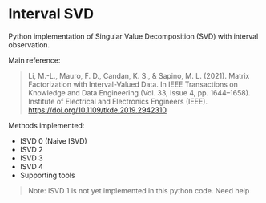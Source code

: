 # Interval SVD

Python implementation of Singular Value Decomposition (SVD) with interval observation.

Main reference:
>  Li, M.-L., Mauro, F. D., Candan, K. S., & Sapino, M. L. (2021). Matrix Factorization with Interval-Valued Data. In IEEE Transactions on Knowledge and Data Engineering (Vol. 33, Issue 4, pp. 1644–1658). Institute of Electrical and Electronics Engineers (IEEE). https://doi.org/10.1109/tkde.2019.2942310

Methods implemented:
* ISVD 0 (Naive ISVD)
* ISVD 2
* ISVD 3
* ISVD 4
* Supporting tools

> Note: ISVD 1 is not yet implemented in this python code. Need help